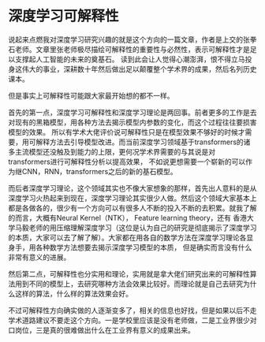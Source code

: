 #  深度学习可解释性
说起来点燃我对深度学习研究兴趣的就是这个方向的一篇文章，作者是上交的张拳石老师。文章里张老师极尽描绘可解释性的重要性与必然性，表示可解释性才是足以支撑起人工智能的未来的奠基石。
读到此会让人觉得心潮澎湃，恨不得立马投身这伟大的事业，深耕数十年然后做出足以颠覆整个学术界的成果，然后名列历史课本。

但是事实上可解释性可能跟大家最开始想的都不一样。

首先的第一点，深度学习可解释性和深度学习理论是两回事。前者更多的工作是去对现有的黑箱模型，用各种方法去揭示模型内参数的变化，而这个过程往往要损害模型的效果。
所以有学术大佬评价说可解释性只是在模型效果不够好的时候才需要，用可解释方法去引导模型改进。而当前深度学习领域基于transformers的诸多主流模型还没触及到能力的上限，更何况学术界需要的与其说是对transformers进行可解释性分析以提高效果，
不如说更想需要一个崭新的可以作为继CNN，RNN，transformers之后的新的基石模型。

而后者深度学习理论，这个领域其实也不像大家想象的那样，首先出人意料的是从深度学习火热起来到现在，深度学习理论其实很少人做。然后这个领域大家基本上都是各做各的，很少有一个方向可以有很多人不断的投入不断的去积累。就我了解的而言，大概有Neural Kernel（NTK），
Feature learning theory，还有 香港大学马毅老师的用压缩理解深度学习（这位是认为自己的研究是彻底揭示了深度学习的本质，大家可以去了解了解）。大家都在用各自的数学方法在深度学习理论各显身手，用各种数学方法想要去揭示深度学习模型的本质，
但是确实而言没有什么非常有意义的进展。

然后第二点，可解释性也分实用和理论，实用就是拿大佬们研究出来的可解释性算法用到不同的模型上，去研究哪种方法会效果比较好。而理论就是自己去研究为什么这样的算法，什么样的算法效果会好。

不过可解释性方向确实做的人逐渐变多了，相关的信息也好找，但是如果以后不走学术道路建议不要走这个方向。一是学校里应该是没有老师做，二是工业界很少对口岗位，三是真的很难做出什么在工业界有意义的成果出来。

